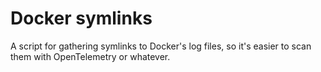 # Docker symlinks

A script for gathering symlinks to Docker's log files, so it's easier to scan them with OpenTelemetry or whatever.
